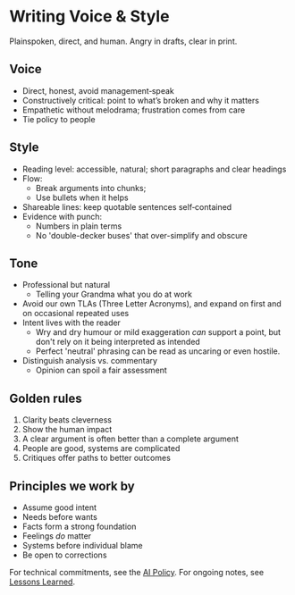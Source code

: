 # Writing Voice & Style

Plainspoken, direct, and human. Angry in drafts, clear in print.

## Voice
- Direct, honest, avoid management‑speak
- Constructively critical: point to what’s broken and why it matters
- Empathetic without melodrama; frustration comes from care
- Tie policy to people

## Style
- Reading level: accessible, natural; short paragraphs and clear headings
- Flow: 
    - Break arguments into chunks; 
    - Use bullets when it helps
- Shareable lines: keep quotable sentences self‑contained
- Evidence with punch: 
    - Numbers in plain terms
    - No 'double-decker buses' that over-simplify and obscure

## Tone
- Professional but natural
    - Telling your Grandma what you do at work
- Avoid our own TLAs (Three Letter Acronyms), and expand on first and on occasional repeated uses
- Intent lives with the reader
    - Wry and dry humour or mild exaggeration _can_ support a point, but don't rely on it being interpreted as intended
    - Perfect 'neutral' phrasing can be read as uncaring or even hostile.
- Distinguish analysis vs. commentary
    - Opinion can spoil a fair assessment

## Golden rules
1. Clarity beats cleverness
2. Show the human impact
3. A clear argument is often better than a complete argument
4. People are good, systems are complicated
5. Critiques offer paths to better outcomes

## Principles we work by
- Assume good intent
- Needs before wants
- Facts form a strong foundation 
- Feelings _do_ matter
- Systems before individual blame
- Be open to corrections

For technical commitments, see the [AI Policy](./ai-policy.md). For ongoing notes, see [Lessons Learned](./lessons-learned.md).

